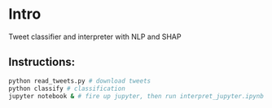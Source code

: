 # Intro
Tweet classifier and interpreter with NLP and SHAP


## Instructions:
~~~bash
python read_tweets.py # download tweets
python classify # classification
jupyter notebook & # fire up jupyter, then run interpret_jupyter.ipynb
~~~

